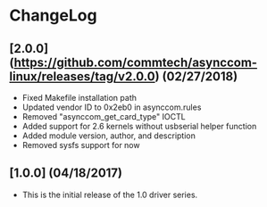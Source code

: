 # ChangeLog

## [2.0.0] (https://github.com/commtech/asynccom-linux/releases/tag/v2.0.0) (02/27/2018)
- Fixed Makefile installation path
- Updated vendor ID to 0x2eb0 in asynccom.rules
- Removed "asynccom_get_card_type" IOCTL
- Added support for 2.6 kernels without usbserial helper function
- Added module version, author, and description
- Removed sysfs support for now

## [1.0.0] (04/18/2017)
- This is the initial release of the 1.0 driver series.
